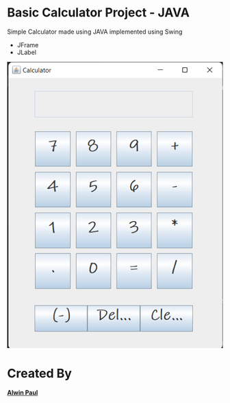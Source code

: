 # Basic Calculator Project - JAVA

Simple Calculator made using JAVA implemented using Swing

- JFrame
- JLabel

![Calculator Screenshot](https://github.com/nullpwn/Calculator-Project-Java/blob/master/Calculator%20Screenshot.png)

# Created By

**[Alwin Paul](https://www.linkedin.com/in/alwin-paul/)**
